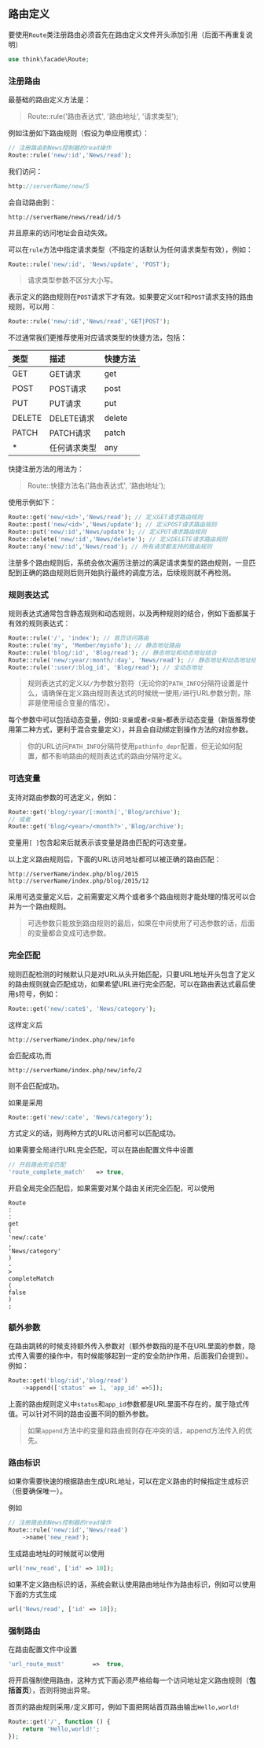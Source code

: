 ## 路由定义

要使用`Route`类注册路由必须首先在路由定义文件开头添加引用（后面不再重复说明）

```php
use think\facade\Route;
```

### 注册路由

最基础的路由定义方法是：

> Route::rule\('路由表达式', '路由地址', '请求类型'\);

例如注册如下路由规则（假设为单应用模式）：

```php
// 注册路由到News控制器的read操作
Route::rule('new/:id','News/read');
```

我们访问：

```php
http://serverName/new/5
```

会自动路由到：

```
http://serverName/news/read/id/5
```

并且原来的访问地址会自动失效。

可以在`rule`方法中指定请求类型（不指定的话默认为任何请求类型有效），例如：

```php
Route::rule('new/:id', 'News/update', 'POST');
```

> 请求类型参数不区分大小写。

表示定义的路由规则在`POST`请求下才有效。如果要定义`GET`和`POST`请求支持的路由规则，可以用：

```php
Route::rule('new/:id','News/read','GET|POST');
```

不过通常我们更推荐使用对应请求类型的快捷方法，包括：

| 类型 | 描述 | 快捷方法 |
| :--- | :--- | :--- |
| GET | GET请求 | get |
| POST | POST请求 | post |
| PUT | PUT请求 | put |
| DELETE | DELETE请求 | delete |
| PATCH | PATCH请求 | patch |
| \* | 任何请求类型 | any |

快捷注册方法的用法为：

> Route::快捷方法名\('路由表达式', '路由地址'\);

使用示例如下：

```php
Route::get('new/<id>','News/read'); // 定义GET请求路由规则
Route::post('new/<id>','News/update'); // 定义POST请求路由规则
Route::put('new/:id','News/update'); // 定义PUT请求路由规则
Route::delete('new/:id','News/delete'); // 定义DELETE请求路由规则
Route::any('new/:id','News/read'); // 所有请求都支持的路由规则
```

注册多个路由规则后，系统会依次遍历注册过的满足请求类型的路由规则，一旦匹配到正确的路由规则后则开始执行最终的调度方法，后续规则就不再检测。

### 规则表达式

规则表达式通常包含静态规则和动态规则，以及两种规则的结合，例如下面都属于有效的规则表达式：

```php
Route::rule('/', 'index'); // 首页访问路由
Route::rule('my', 'Member/myinfo'); // 静态地址路由
Route::rule('blog/:id', 'Blog/read'); // 静态地址和动态地址结合
Route::rule('new/:year/:month/:day', 'News/read'); // 静态地址和动态地址结合
Route::rule(':user/:blog_id', 'Blog/read'); // 全动态地址
```

> 规则表达式的定义以`/`为参数分割符（无论你的`PATH_INFO`分隔符设置是什么，请确保在定义路由规则表达式的时候统一使用`/`进行URL参数分割，除非是使用组合变量的情况）。

每个参数中可以包括动态变量，例如`:变量`或者`<变量>`都表示动态变量（新版推荐使用第二种方式，更利于混合变量定义），并且会自动绑定到操作方法的对应参数。

> 你的URL访问`PATH_INFO`分隔符使用`pathinfo_depr`配置，但无论如何配置，都不影响路由的规则表达式的路由分隔符定义。

### 可选变量

支持对路由参数的可选定义，例如：

```php
Route::get('blog/:year/[:month]','Blog/archive');
// 或者
Route::get('blog/<year>/<month?>','Blog/archive');
```

变量用`[ ]`包含起来后就表示该变量是路由匹配的可选变量。

以上定义路由规则后，下面的URL访问地址都可以被正确的路由匹配：

```
http://serverName/index.php/blog/2015
http://serverName/index.php/blog/2015/12
```

采用可选变量定义后，之前需要定义两个或者多个路由规则才能处理的情况可以合并为一个路由规则。

> 可选参数只能放到路由规则的最后，如果在中间使用了可选参数的话，后面的变量都会变成可选参数。

### 完全匹配

规则匹配检测的时候默认只是对URL从头开始匹配，只要URL地址开头包含了定义的路由规则就会匹配成功，如果希望URL进行完全匹配，可以在路由表达式最后使用`$`符号，例如：

```php
Route::get('new/:cate$', 'News/category');
```

这样定义后

```
http://serverName/index.php/new/info
```

会匹配成功,而

```
http://serverName/index.php/new/info/2
```

则不会匹配成功。

如果是采用

```php
Route::get('new/:cate', 'News/category');
```

方式定义的话，则两种方式的URL访问都可以匹配成功。

如果需要全局进行URL完全匹配，可以在路由配置文件中设置

```php
// 开启路由完全匹配
'route_complete_match'   => true,
```

开启全局完全匹配后，如果需要对某个路由关闭完全匹配，可以使用

```
Route
:
:
get
(
'new/:cate'
,
'News/category'
)
-
>
completeMatch
(
false
)
;
```

### 额外参数

在路由跳转的时候支持额外传入参数对（额外参数指的是不在URL里面的参数，隐式传入需要的操作中，有时候能够起到一定的安全防护作用，后面我们会提到）。例如：

```php
Route::get('blog/:id','blog/read')
    ->append(['status' => 1, 'app_id' =>5]);
```

上面的路由规则定义中`status`和`app_id`参数都是URL里面不存在的，属于隐式传值。可以针对不同的路由设置不同的额外参数。

> 如果`append`方法中的变量和路由规则存在冲突的话，append方法传入的优先。

### 路由标识

如果你需要快速的根据路由生成URL地址，可以在定义路由的时候指定生成标识（但要确保唯一）。

例如

```php
// 注册路由到News控制器的read操作
Route::rule('new/:id','News/read')
    ->name('new_read');
```

生成路由地址的时候就可以使用

```php
url('new_read', ['id' => 10]);
```

如果不定义路由标识的话，系统会默认使用路由地址作为路由标识，例如可以使用下面的方式生成

```php
url('News/read', ['id' => 10]);
```

### 强制路由

在路由配置文件中设置

```php
'url_route_must'        =>  true,
```

将开启强制使用路由，这种方式下面必须严格给每一个访问地址定义路由规则（**包括首页**），否则将抛出异常。

首页的路由规则采用`/`定义即可，例如下面把网站首页路由输出`Hello,world!`

```php
Route::get('/', function () {
    return 'Hello,world!';
});
```



